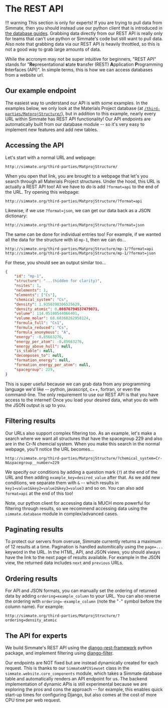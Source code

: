 
# The REST API

!!! warning
    This section is only for experts! If you are trying to pull data from Simmate, then you should instead  use our python client that is introduced in [the database guides](/full_guides/database/overview/). Grabbing data directly from our REST API is really only for teams that can't use python or Simmate's code but still want to pull data. Also note that grabbing data via our REST API is heavily throttled, so this is not a good way to grab large amounts of data.

While the accronym may not be super intuitive for beginners, "REST API" stands for "**Re**presentational **s**tate **t**ransfer (REST) **A**pplication **P**rogramming **I**nterfaces (API)". In simple terms, this is how we can access databases from a website url. 


## Our example endpoint

The easiest way to understand our API is with some examples. In the examples below, we only look at the Materials Project database (at [`/third-parties/MatprojStructure/`](http://simmate.org/third-parties/MatprojStructure/)), but in addition to this example, nearly every URL within Simmate has REST API functionality! Our API endpoints are automatically built from our database module -- so it's very easy to implement new features and add new tables.


## Accessing the API

Let's start with a normal URL and webpage:
```
http://simmate.org/third-parties/MatprojStructure/
```

When you open that link, you are brought to a webpage that let's you search through all Materials Project structures. Under the hood, this URL is actually a REST API too! All we have to do is add `?format=api` to the end of the URL. Try opening this webpage:
```
http://simmate.org/third-parties/MatprojStructure/?format=api
```

Likewise, if we use `?format=json`, we can get our data back as a JSON dictionary:
```
http://simmate.org/third-parties/MatprojStructure/?format=json
```

The same can be done for individual entries too! For example, if we wanted all the data for the structure with id `mp-1`, then we can do...
```
http://simmate.org/third-parties/MatprojStructure/mp-1/?format=api
http://simmate.org/third-parties/MatprojStructure/mp-1/?format=json
```

For these, you should see an output similar too...
``` json
{
    "id": "mp-1",
    "structure": "...(hidden for clarity)",
    "nsites": 1,
    "nelements": 1,
    "elements": ["Cs"],
    "chemical_system": "Cs",
    "density": 1.9350390306525629,
    "density_atomic": 0.00876794537479071,
    "volume": 114.05180544066401,
    "volume_molar": 68.68360262958124,
    "formula_full": "Cs1",
    "formula_reduced": "Cs",
    "formula_anonymous": "A",
    "energy": -0.85663276,
    "energy_per_atom": -0.85663276,
    "energy_above_hull": null,
    "is_stable": null,
    "decomposes_to": null,
    "formation_energy": null,
    "formation_energy_per_atom": null,
    "spacegroup": 229,
}
```

This is super useful because we can grab data from any programming language we'd like -- python, javascript, c++, fortran, or even the command-line. The only requirement to use our REST API is that you have access to the internet! Once you load your desired data, what you do with the JSON output is up to you.


## Filtering results

Our URLs also support complex filtering too. As an example, let's make a search where we want all structures that have the spacegroup 229 and also are in the Cr-N chemcial system. When you make this search in the normal webpage, you'll notice the URL becomes...
```
http://simmate.org/third-parties/MatprojStructure/?chemical_system=Cr-N&spacegroup__number=229
```

We specify our conditions by adding a question mark (`?`) at the end of the URL and then adding `example_key=desired_value` after that. As we add new conditions, we separate them with `&` -- which results in `key1=value1&key2=value2&key3=value3` and so on. You can also add `format=api` at the end of this too!

Note, our python client for accessing data is MUCH more powerful for filtering through results, so we recommend accessing data using the `simmate.database` module in complex/advanced cases.


## Paginating results

To protect our servers from overuse, Simmate currently returns a maximum of 12 results at a time. Pagination is handled automitically using the `page=...` keyword in the URL. In the HTML, API, and JSON views, you should always have the link to the next page of results available. For example in the JSON view, the returned data includes `next` and `previous` URLs.


## Ordering results

For API and JSON formats, you can manually set the ordering of returned data by adding `ordering=example_column` to your URL. You can also reverse the ordering with `ordering=-example_column` (note the "`-`" symbol before the column name). For example:

```
http://simmate.org/third-parties/MatprojStructure/?ordering=density_atomic
```

## The API for experts

We build Simmate's REST API using the [django-rest-framework](https://www.django-rest-framework.org/) python package, and implement filtering using [django-filter](https://django-filter.readthedocs.io/en/stable/). 

Our endpoints are NOT fixed but are instead dynamically created for each request. This is thanks to our `SimmateAPIViewset` class in the `simmate.website.core_components` module, which takes a Simmate database table and automatically renders an API endpoint for us. The backend implementation of dynamic APIs is still experimental because we are exploring the pros and cons the approach -- for example, this enables quick start-up times for configuring Django, but also comes at the cost of more CPU time per web request.
